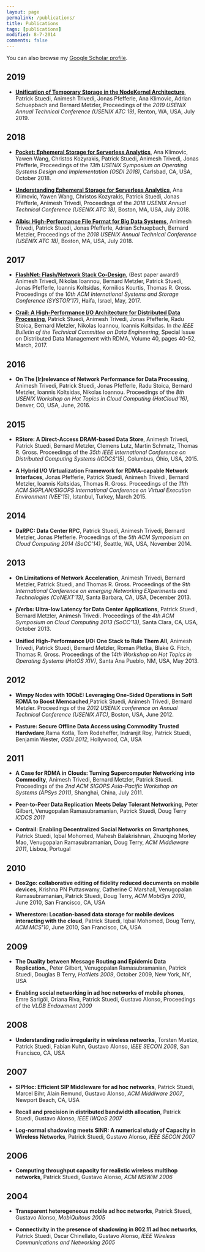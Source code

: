 ```yaml
---
layout: page
permalink: /publications/
title: Publications
tags: [publications]
modified: 8-7-2014
comments: false
---
```


You can also browse my <a href="https://scholar.google.com/citations?user=T_8XkMEAAAAJ&hl=en" target="_blank">Google Scholar profile</a>.

## 2019

  * [**Unification of Temporary Storage in the NodeKernel Architecture**](https://dl.acm.org/citation.cfm?id=3358872), Patrick Stuedi, Animesh Trivedi, Jonas Pfefferle, Ana Klimovic, Adrian Schuepbach and Bernard Metzler, Proceedings of the *2019 USENIX Annual Technical Conference (USENIX ATC 19)*, Renton, WA, USA, July 2019. 

## 2018

  * [**Pocket: Ephemeral Storage for Serverless Analytics**](https://dl.acm.org/citation.cfm?id=3291200), Ana Klimovic, Yawen Wang, Christos Kozyrakis, Patrick Stuedi, Animesh Trivedi, Jonas Pfefferle, Proceedings of the *13th USENIX Symposium on Operating Systems Design and Implementation (OSDI 2018)*, Carlsbad, CA, USA, October 2018.

  * [**Understanding Ephemeral Storage for Serverless Analytics**](https://dl.acm.org/citation.cfm?id=3277431), Ana Klimovic, Yawen Wang, Christos Kozyrakis, Patrick Stuedi, Jonas Pfefferle, Animesh Trivedi, Proceedings of the *2018 USENIX Annual Technical Conference (USENIX ATC 18)*, Boston, MA, USA, July 2018. 

  * [**Albis: High-Performance File Format for Big Data Systems**](https://dl.acm.org/citation.cfm?id=3277355.3277415), Animesh Trivedi, Patrick Stuedi, Jonas Pfefferle, Adrian Schuepbach, Bernard Metzler, Proceedings of the *2018 USENIX Annual Technical Conference (USENIX ATC 18)*, Boston, MA, USA, July 2018. 

## 2017

  * [**FlashNet: Flash/Network Stack Co-Design**](https://dl.acm.org/citation.cfm?id=3078477), (Best paper award!) Animesh Trivedi, Nikolas Ioannou, Bernard Metzler, Patrick Stuedi, Jonas Pfefferle, Ioannis Koltsidas, Kornilios Kourtis, Thomas R. Gross. Proceedings of the *10th ACM International Systems and Storage Conference (SYSTOR’17)*, Haifa, Israel, May, 2017.

  * **[Crail: A High-Performance I/O Architecture for Distributed Data Processing](http://sites.computer.org/debull/A17mar/p38.pdf)**, Patrick Stuedi, Animesh Trivedi, Jonas Pfefferle, Radu Stoica, Bernard Metzler, Nikolas Ioannou, Ioannis Koltsidas. In *the IEEE Bulletin of the Technical Committee on Data Engineering*, Special Issue on Distributed Data Management with RDMA, Volume 40, pages 40-52, March, 2017.

## 2016

  * **On The [Ir]relevance of Network Performance for Data Processing**, Animesh Trivedi, Patrick Stuedi, Jonas Pfefferle, Radu Stoica, Bernard Metzler, Ioannis Koltsidas, Nikolas Ioannou. Proceedings of the *8th USENIX Workshop on Hot Topics in Cloud Computing (HotCloud‘16)*, Denver, CO, USA, June, 2016.

## 2015

  * **RStore: A Direct-Access DRAM-based Data Store**, Animesh Trivedi, Patrick Stuedi, Bernard Metzler, Clemens Lutz, Martin Schmatz, Thomas R. Gross. Proceedings of the *35th IEEE International Conference on Distributed Computing Systems (ICDCS’15)*, Columbus, Ohio, USA, 2015.

  * **A Hybrid I/O Virtualization Framework for RDMA-capable Network Interfaces**, Jonas Pfefferle, Patrick Stuedi, Animesh Trivedi, Bernard Metzler, Ioannis Koltsidas, Thomas R. Gross. Proceedings of the *11th ACM SIGPLAN/SIGOPS International Conference on Virtual Execution Environment (VEE’15)*, Istanbul, Turkey, March 2015.

## 2014

  * **DaRPC: Data Center RPC**, Patrick Stuedi, Animesh Trivedi, Bernard Metzler, Jonas Pfefferle. Proceedings of the *5th ACM Symposium on Cloud Computing 2014 (SoCC’14)*, Seattle, WA, USA, November 2014.

## 2013

  * **On Limitations of Network Acceleration**, Animesh Trivedi, Bernard Metzler, Patrick Stuedi, and Thomas R. Gross. Proceedings of the *9th International Conference on emerging Networking EXperiments and Technologies (CoNEXT’13)*, Santa Barbara, CA, USA, December 2013.

  * **jVerbs: Ultra-low Latency for Data Center Applications**, Patrick Stuedi, Bernard Metzler, Animesh Trivedi. Proceedings of the *4th ACM Symposium on Cloud Computing 2013 (SoCC’13)*, Santa Clara, CA, USA, October 2013.

  * **Uniﬁed High-Performance I/O: One Stack to Rule Them All**, Animesh Trivedi, Patrick Stuedi, Bernard Metzler, Roman Pletka, Blake G. Fitch, Thomas R. Gross. Proceedings of the *14th Workshop on Hot Topics in Operating Systems (HotOS XIV)*, Santa Ana Pueblo, NM, USA, May 2013.

## 2012

  * **Wimpy Nodes with 10GbE: Leveraging One-Sided Operations in Soft RDMA to Boost Memcached**,Patrick Stuedi, Animesh Trivedi, Bernard Metzler. Proceedings of the *2012 USENIX conference on Annual Technical Conference (USENIX ATC)*, Boston, USA, June 2012.

  * **Pasture: Secure Offline Data Access using Commodity Trusted Hardwdare**,Rama Kotla, Tom Rodeheffer, Indranjit Roy, Patrick Stuedi, Benjamin Wester, *OSDI 2012*, Hollywood, CA, USA

## 2011

  * **A Case for RDMA in Clouds: Turning Supercomputer Networking into Commodity**, Animesh Trivedi, Bernard Metzler, Patrick Stuedi. Proceedings of the *2nd ACM SIGOPS Asia-Pacific Workshop on Systems (APSys 2011)*, Shanghai, China, July 2011.

  * **Peer-to-Peer Data Replication Meets Delay Tolerant Networking**, Peter Gilbert, Venugopalan Ramasubramanian, Patrick Stuedi, Doug Terry *ICDCS 2011*

  * **Contrail: Enabling Decentralized Social Networks on Smartphones**, Patrick Stuedi, Iqbal Mohomed, Mahesh Balakrishnan, Zhuoqing Morley Mao, Venugopalan Ramasubramanian, Doug Terry, *ACM Middleware 2011*, Lisboa, Portugal

## 2010

  * **Dox2go: collaborative editing of fidelity reduced documents on mobile devices**, Krishna PN Puttaswamy, Catherine C Marshall, Venugopalan Ramasubramanian, Patrick Stuedi, Doug Terry, *ACM MobiSys 2010*, June 2010, San Francisco, CA, USA

  * **Wherestore: Location-based data storage for mobile devices interacting with the cloud**, Patrick Stuedi, Iqbal Mohomed, Doug Terry, *ACM MCS'10*, June 2010, San Francisco, CA, USA

## 2009

  * **The Duality between Message Routing and Epidemic Data Replication.**, Peter Gilbert, Venugopalan Ramasubramanian, Patrick Stuedi, Douglas B Terry, *HotNets 2009*, October 2009, New York, NY, USA

  * **Enabling social networking in ad hoc networks of mobile phones**, Emre Sarigöl, Oriana Riva, Patrick Stuedi, Gustavo Alonso, Proceedings of the *VLDB Endowment 2009*

## 2008

  * **Understanding radio irregularity in wireless networks**, Torsten Muetze, Patrick Stuedi, Fabian Kuhn, Gustavo Alonso, *IEEE SECON 2008*, San Francisco, CA, USA

## 2007

  * **SIPHoc: Efficient SIP Middleware for ad hoc networks**, Patrick Stuedi, Marcel Bihr, Alain Remund, Gustavo Alonso, *ACM Middlware 2007*, Newport Beach, CA, USA

  * **Recall and precision in distributed bandwidth allocation**, Patrick Stuedi, Gustavo Alonso, *IEEE IWQoS 2007*

  * **Log-normal shadowing meets SINR: A numerical study of Capacity in Wireless Networks**, Patrick Stuedi, Gustavo Alonso, *IEEE SECON 2007*

## 2006

  * **Computing throughput capacity for realistic wireless multihop networks**, Patrick Stuedi, Gustavo Alonso, *ACM MSWiM 2006*

## 2004

  * **Transparent heterogeneous mobile ad hoc networks**, Patrick Stuedi, Gustavo Alonso, *MobiQuitous 2005*

  * **Connectivity in the presence of shadowing in 802.11 ad hoc networks**, Patrick Stuedi, Oscar Chinellato, Gustavo Alonso, *IEEE Wireless Communications and Networking 2005*

